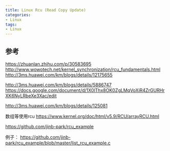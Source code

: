 ```yaml
---
title: Linux Rcu (Read Copy Update)
categories: 
- Linux
tags:
- Linux
---
```


## 参考
https://zhuanlan.zhihu.com/p/30583695
http://www.wowotech.net/kernel_synchronization/rcu_fundamentals.html
http://3ms.huawei.com/km/blogs/details/12175655

http://3ms.huawei.com/km/blogs/details/5886747
https://docs.google.com/document/d/1X0lThx8OK0ZgLMqVoXiR4ZrGURHrXK6NyLRbeXe3Xac/edit

http://3ms.huawei.com/km/blogs/details/125081

数组等使用rcu
https://www.kernel.org/doc/html/v5.9/RCU/arrayRCU.html

https://github.com/jinb-park/rcu_example

例子：
https://github.com/jinb-park/rcu_example/blob/master/list_rcu_example.c


